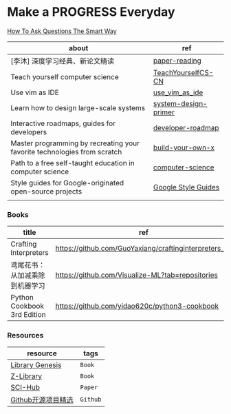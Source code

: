 # Make a PROGRESS Everyday

[How To Ask Questions The Smart Way](http://www.catb.org/~esr/faqs/smart-questions.html)

| about | ref |
| ----- | ---- |
| [李沐] 深度学习经典、新论文精读 | [paper-reading](https://github.com/mli/paper-reading) |
| Teach yourself computer science | [TeachYourselfCS-CN](https://github.com/izackwu/TeachYourselfCS-CN) |
| Use vim as IDE | [use_vim_as_ide](https://github.com/yangyangwithgnu/use_vim_as_ide) |
| Learn how to design large-scale systems | [system-design-primer](https://github.com/donnemartin/system-design-primer) |
| Interactive roadmaps, guides for developers | [developer-roadmap](https://github.com/kamranahmedse/developer-roadmap) |
| Master programming by recreating your favorite technologies from scratch | [build-your-own-x](https://github.com/codecrafters-io/build-your-own-x) |
| Path to a free self-taught education in computer science | [computer-science](https://github.com/ossu/computer-science) |
| Style guides for Google-originated open-source projects | [Google Style Guides](https://github.com/google/styleguide) |
|  |  |



### Books

| title                          | ref                                                   |
| ------------------------------ | ----------------------------------------------------- |
| Crafting Interpreters          | https://github.com/GuoYaxiang/craftinginterpreters_zh |
| 鸢尾花书：从加减乘除到机器学习 | https://github.com/Visualize-ML?tab=repositories      |
| Python Cookbook 3rd Edition    | https://github.com/yidao620c/python3-cookbook         |



### Resources

| resource                                             | tags     |
| ---------------------------------------------------- | -------- |
| [Library Genesis](https://libgen.li/)                | `Book`   |
| [Z-Library](https://z-lib.io/)                       | `Book`   |
| [SCI-Hub](https://tool.yovisun.com/scihub/)          | `Paper`  |
| [Github开源项目精选](https://github.com/OpenGithubs) | `Github` |

